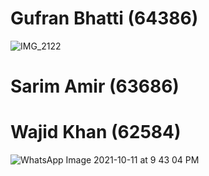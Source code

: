 # Gufran Bhatti (64386)
![IMG_2122](https://user-images.githubusercontent.com/58569042/136835408-54556e20-b22c-444e-9834-da7d7fabde8a.jpg)
# Sarim Amir (63686)
# Wajid Khan (62584)
![WhatsApp Image 2021-10-11 at 9 43 04 PM](https://user-images.githubusercontent.com/58569042/136828183-bc9d7681-7d7e-4bf4-954e-6815217caf09.jpeg)

